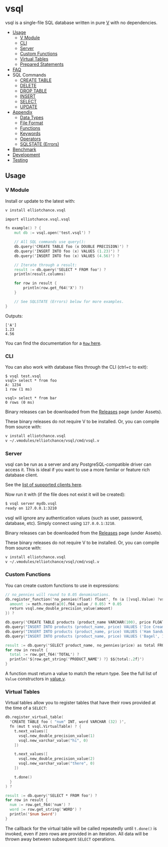 vsql
====

vsql is a single-file SQL database written in pure [V](https://vlang.io) with
no dependencies.

- [Usage](#usage)
  - [V Module](#v-module)
  - [CLI](#cli)
  - [Server](#server)
  - [Custom Functions](#custom-functions)
  - [Virtual Tables](#virtual-tables)
  - [Prepared Statements](https://github.com/elliotchance/vsql/blob/main/docs/prepared-statements.rst)
- [FAQ](https://github.com/elliotchance/vsql/blob/main/docs/faq.rst)
- SQL Commands
  - [CREATE TABLE](https://github.com/elliotchance/vsql/blob/main/docs/create-table.rst)
  - [DELETE](https://github.com/elliotchance/vsql/blob/main/docs/delete.rst)
  - [DROP TABLE](https://github.com/elliotchance/vsql/blob/main/docs/drop-table.rst)
  - [INSERT](https://github.com/elliotchance/vsql/blob/main/docs/insert.rst)
  - [SELECT](https://github.com/elliotchance/vsql/blob/main/docs/select.rst)
  - [UPDATE](https://github.com/elliotchance/vsql/blob/main/docs/update.rst)
- [Appendix](#appendix)
  - [Data Types](https://github.com/elliotchance/vsql/blob/main/docs/data-types.rst)
  - [File Format](https://github.com/elliotchance/vsql/blob/main/docs/file-format.rst)
  - [Functions](https://github.com/elliotchance/vsql/blob/main/docs/functions.rst)
  - [Keywords](https://github.com/elliotchance/vsql/blob/main/docs/keywords.rst)
  - [Operators](https://github.com/elliotchance/vsql/blob/main/docs/operators.rst)
  - [SQLSTATE (Errors)](https://github.com/elliotchance/vsql/blob/main/docs/sqlstate.rst)
- [Benchmark](https://github.com/elliotchance/vsql/blob/main/docs/benchmark.rst)
- [Development](https://github.com/elliotchance/vsql/blob/main/docs/development.rst)
- [Testing](https://github.com/elliotchance/vsql/blob/main/docs/testing.rst)

Usage
-----

### V Module

Install or update to the latest with:

```bash
v install elliotchance.vsql
```

```v
import elliotchance.vsql.vsql

fn example() ? {
    mut db := vsql.open('test.vsql') ?

    // All SQL commands use query():
    db.query('CREATE TABLE foo (x DOUBLE PRECISION)') ?
    db.query('INSERT INTO foo (x) VALUES (1.23)') ?
    db.query('INSERT INTO foo (x) VALUES (4.56)') ?

    // Iterate through a result:
    result := db.query('SELECT * FROM foo') ?
    println(result.columns)

    for row in result {
        println(row.get_f64('X') ?)
    }

    // See SQLSTATE (Errors) below for more examples.
}
```

Outputs:

```
['A']
1.23
4.56
```

You can find the documentation for a
[`Row` here](https://github.com/elliotchance/vsql/blob/main/vsql/row.v).

### CLI

You can also work with database files through the CLI (ctrl+c to exit):

```
$ vsql test.vsql
vsql> select * from foo
A: 1234 
1 row (1 ms)

vsql> select * from bar
0 rows (0 ms)
```

Binary releases can be downloaded from the
[Releases](https://github.com/elliotchance/vsql/releases) page (under Assets).

These binary releases do not require V to be installed. Or, you can compile from
source with:

```sh
v install elliotchance.vsql
v ~/.vmodules/elliotchance/vsql/cmd/vsql.v
```

### Server

vsql can be run as a server and any PostgreSQL-compatible driver can access it.
This is ideal if you want to use a more familar or feature rich database client.

See the
[list of supported clients here](https://github.com/elliotchance/vsql/blob/main/docs/supported-clients.rst).

Now run it with (if the file does not exist it will be created):

```sh
$ vsql server mydb.vsql
ready on 127.0.0.1:3210
```

vsql will ignore any authentication values (such as user, password, database,
etc). Simply connect using `127.0.0.1:3210`.

Binary releases can be downloaded from the
[Releases](https://github.com/elliotchance/vsql/releases) page (under Assets).

These binary releases do not require V to be installed. Or, you can compile from
source with:

```sh
v install elliotchance.vsql
v ~/.vmodules/elliotchance/vsql/cmd/vsql.v
```

### Custom Functions

You can create custom functions to use in expressions:

```v
// no_pennies will round to 0.05 denominations.
db.register_function('no_pennies(float) float', fn (a []vsql.Value) ?vsql.Value {
  amount := math.round(a[0].f64_value / 0.05) * 0.05
  return vsql.new_double_precision_value(amount)
}) ?

db.query('CREATE TABLE products (product_name VARCHAR(100), price FLOAT)') ?
db.query("INSERT INTO products (product_name, price) VALUES ('Ice Cream', 5.99)") ?
db.query("INSERT INTO products (product_name, price) VALUES ('Ham Sandwhich', 3.47)") ?
db.query("INSERT INTO products (product_name, price) VALUES ('Bagel', 1.25)") ?

result := db.query('SELECT product_name, no_pennies(price) as total FROM products') ?
for row in result {
  total := row.get_f64('TOTAL') ?
  println('${row.get_string('PRODUCT_NAME') ?} $${total:.2f}')
}
```

A function must return a value to match the return type. See the full list of
`Value` constructors in
[value.v](https://github.com/elliotchance/vsql/blob/main/vsql/value.v).

### Virtual Tables

Virtual tables allow you to register tables that have their rows provided at the
time of a `SELECT`:

```v
db.register_virtual_table(
  'CREATE TABLE foo ( "num" INT, word VARCHAR (32) )',
  fn (mut t vsql.VirtualTable) ? {
    t.next_values([
      vsql.new_double_precision_value(1)
      vsql.new_varchar_value("hi", 0)
    ])

    t.next_values([
      vsql.new_double_precision_value(2)
      vsql.new_varchar_value("there", 0)
    ])

    t.done()
  }
) ?

result := db.query('SELECT * FROM foo') ?
for row in result {
  num := row.get_f64('num') ?
  word := row.get_string('WORD') ?
  println('$num $word')
}
```

The callback for the virtual table will be called repeatedly until `t.done()` is
invoked, even if zero rows are provided in an iteration. All data will be thrown
away between subsequent `SELECT` operations.
